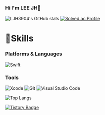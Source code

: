 ### Hi I'm LEE JH👋
![LJH3904's GitHub stats](https://github-readme-stats.vercel.app/api?username=LJH3904&show_icons=true&theme=dark)
[![Solved.ac Profile](http://mazassumnida.wtf/api/v2/generate_badge?boj=dasom8899)](https://solved.ac/dasom8899/)


# 💪Skills
### Platforms & Languages
![Swift](https://img.shields.io/badge/Swift-White.svg?&style=for-the-badge&logo=Swift&logoColor=White)

### Tools
![Xcode](https://img.shields.io/badge/Xcode-147EFB.svg?&style=for-the-badge&logo=Xcode&logoColor=white)
![Git](https://img.shields.io/badge/Git-F05032.svg?&style=for-the-badge&logo=Git&logoColor=white)
![Visual Studio Code](https://img.shields.io/badge/Visual%20Studio%20Code-007ACC.svg?&style=for-the-badge&logo=Visual%20Studio%20Code&logoColor=white)



![Top Langs](https://github-readme-stats.vercel.app/api/top-langs/?username=LJH3904&layout=compact&theme=dark)
<!--
**LJH3904/LJH3904** is a ✨ _special_ ✨ repository because its `README.md` (this file) appears on your GitHub profile.

Here are some ideas to get you started:

- 🔭 I’m currently working on ...
- 🌱 I’m currently learning ...
- 👯 I’m looking to collaborate on ...
- 🤔 I’m looking for help with ...
- 💬 Ask me about ...
- 📫 How to reach me: ...
- 😄 Pronouns: ...
- ⚡ Fun fact: ...
-->
[![Tistory Badge](https://img.shields.io/badge/Tech%20Blog-555263?style=flat&logoColor=white)]("https://dasom8899.tistory.com/")
